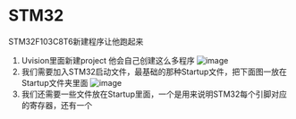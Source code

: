 # STM32
STM32F103C8T6新建程序让他跑起来
1. Uvision里面新建project 他会自己创建这么多程序
![image](https://github.com/user-attachments/assets/d0a3788f-3dca-449d-8f88-9beded991ecd)
2. 我们需要加入STM32启动文件，最基础的那种Startup文件，把下面图一放在Startup文件夹里面
![image](https://github.com/user-attachments/assets/3080c582-9a70-446a-8468-14619869ac4a)
3. 我们还需要一些文件放在Startup里面，一个是用来说明STM32每个引脚对应的寄存器，还有一个

